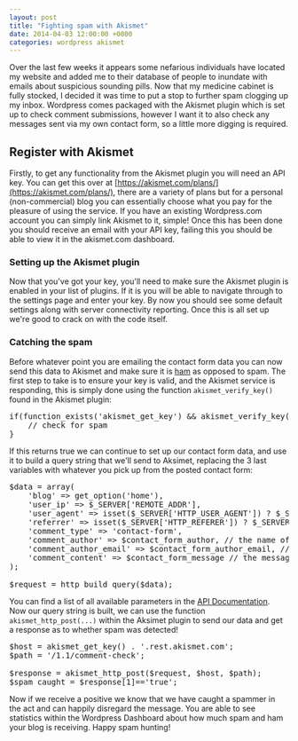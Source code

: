 ```yaml
---
layout: post
title: "Fighting spam with Akismet"
date: 2014-04-03 12:00:00 +0000
categories: wordpress akismet
---
```

Over the last few weeks it appears some nefarious individuals have located my website and added me to their database of people to inundate with emails about suspicious sounding pills. Now that my medicine cabinet is fully stocked, I decided it was time to put a stop to further spam clogging up my inbox. Wordpress comes packaged with the Akismet plugin which is set up to check comment submissions, however I want it to also check any messages sent via my own contact form, so a little more digging is required.

## Register with Akismet

Firstly, to get any functionality from the Akismet plugin you will need an API key. You can get this over at [https://akismet.com/plans/](https://akismet.com/plans/), there are a variety of plans but for a personal (non-commercial) blog you can essentially choose what you pay for the pleasure of using the service. If you have an existing Wordpress.com account you can simply link Akismet to it, simple! Once this has been done you should receive an email with your API key, failing this you should be able to view it in the akismet.com dashboard.

### Setting up the Akismet plugin

Now that you've got your key, you'll need to make sure the Akismet plugin is enabled in your list of plugins. If it is you will be able to navigate through to the settings page and enter your key. By now you should see some default settings along with server connectivity reporting. Once this is all set up we're good to crack on with the code itself.

### Catching the spam

Before whatever point you are emailing the contact form data you can now send this data to Akismet and make sure it is [ham](https://wiki.apache.org/spamassassin/Ham) as opposed to spam. The first step to take is to ensure your key is valid, and the Akismet service is responding, this is simply done using the function `akismet_verify_key()` found in the Akismet plugin:

<pre>if(function_exists('akismet_get_key') && akismet_verify_key(akismet_get_key()) == 'valid') {
    // check for spam
}</pre>

If this returns true we can continue to set up our contact form data, and use it to build a query string that we'll send to Aksimet, replacing the 3 last variables with whatever you pick up from the posted contact form:

<pre>$data = array(
    'blog' => get_option('home'),
    'user_ip' => $_SERVER['REMOTE_ADDR'],
    'user_agent' => isset($_SERVER['HTTP_USER_AGENT']) ? $_SERVER['HTTP_USER_AGENT'] : null,
    'referrer' => isset($_SERVER['HTTP_REFERER']) ? $_SERVER['HTTP_REFERER'] : null,
    'comment_type' => 'contact-form',
    'comment_author' => $contact_form_author, // the name of the user attempting to send the message
    'comment_author_email' => $contact_form_author_email, // the email address of the user attempting to send the message
    'comment_content' => $contact_form_message // the message that is being sent
);

$request = http_build_query($data);</pre>

You can find a list of all available parameters in the [API Documentation](https://akismet.com/development/api/#comment-check). Now our query string is built, we can use the function `akismet_http_post(...)` within the Aksimet plugin to send our data and get a response as to whether spam was detected!

<pre>$host = akismet_get_key() . '.rest.akismet.com';
$path = '/1.1/comment-check';

$response = akismet_http_post($request, $host, $path);
$spam_caught = $response[1]=='true';</pre>

Now if we receive a positive we know that we have caught a spammer in the act and can happily disregard the message. You are able to see statistics within the Wordpress Dashboard about how much spam and ham your blog is receiving. Happy spam hunting!
